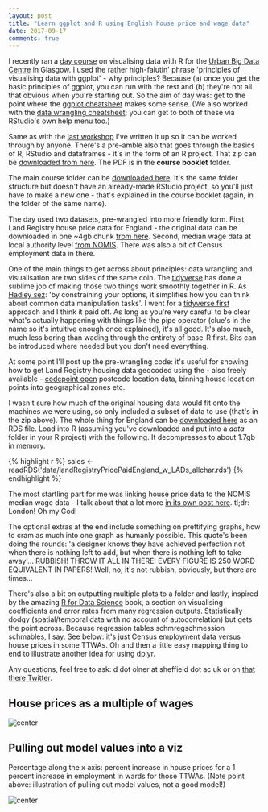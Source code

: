 ```yaml
---
layout: post
title: "Learn ggplot and R using English house price and wage data"
date: 2017-09-17
comments: true
---
```






I recently ran a [day course](http://ubdc.ac.uk/outreach-plus-training/events-workshops-training-more/past-events-2017/principles-of-visualising-data-with-r-and-ggplot/) on visualising data with R for the [Urban Big Data Centre](http://ubdc.ac.uk/) in Glasgow. I used the rather high-falutin' phrase 'principles of visualising data with ggplot' - why principles? Because (a) once you get the basic principles of ggplot, you can run with the rest and (b) they're not all that obvious when you're starting out. So the aim of day was: get to the point where the [ggplot cheatsheet](https://www.rstudio.com/wp-content/uploads/2015/03/ggplot2-cheatsheet.pdf) makes some sense. (We also worked with the [data wrangling cheatsheet](https://www.rstudio.com/wp-content/uploads/2015/02/data-wrangling-cheatsheet.pdf); you can get to both of these via RStudio's own help menu too.)

Same as with the [last workshop](http://danolner.github.io/2016/12/Introduction_to_data_wrangling_n_viz_in_R) I've written it up so it can be worked through by anyone. There's a pre-amble also that goes through the basics of R, RStudio and dataframes - it's in the form of an R project. That zip can be [downloaded from here](https://www.dropbox.com/s/dltzb2iobr7rtmq/UBDC_R_viz_intro_primer.zip?dl=1). The PDF is in the **course booklet** folder.

The main course folder can be [downloaded here](https://www.dropbox.com/s/xff6g7rbi4dj3am/visualisingDataWithRandGGPLOT_UBDC2017.zip?dl=1). It's the same folder structure but doesn't have an already-made RStudio project, so you'll just have to make a new one - that's explained in the course booklet (again, in the folder of the same name).

The day used two datasets, pre-wrangled into more friendly form. First, Land Registry house price data for England - the original data can be downloaded in one ~4gb chunk [from here](https://www.gov.uk/government/statistical-data-sets/price-paid-data-downloads). Second, median wage data at local authority level [from NOMIS](https://www.nomisweb.co.uk/). There was also a bit of Census employment data in there. 

One of the main things to get across about principles: data wrangling and visualisation are two sides of the same coin. The [tidyverse](https://www.tidyverse.org/) has done a sublime job of making those two things work smoothly together in R. As [Hadley sez](http://lutgw1.lunet.edu/usr/lib64/R/library/dplyr/doc/introduction.html): 'by constraining your options, it simplifies how you can think about common data manipulation tasks'. I went for a [tidyverse first](http://varianceexplained.org/r/teach-tidyverse/) approach and I think it paid off. As long as you're very careful to be clear what's actually happening with things like the pipe operator (clue's in the name so it's intuitive enough once explained), it's all good. It's also much, much less boring than wading through the entirety of base-R first. Bits can be introduced where needed but you don't need everything.

At some point I'll post up the pre-wrangling code: it's useful for showing how to get Land Registry housing data geocoded using the - also freely available - [codepoint open](https://www.ordnancesurvey.co.uk/business-and-government/products/code-point-open.html) postcode location data, binning house location points into geographical zones etc.

I wasn't sure how much of the original housing data would fit onto the machines we were using, so only included a subset of data to use (that's in the zip above). The whole thing for England can be [downloaded here](https://www.dropbox.com/s/pzas4l1uc4piu5f/landRegistryPricePaidEngland_w_LADs_allchar.rds?dl=1) as an RDS file. Load into R (assuming you've downloaded and put into a *data* folder in your R project) with the following. It decompresses to about 1.7gb in memory.


{% highlight r %}
sales <- readRDS('data/landRegistryPricePaidEngland_w_LADs_allchar.rds')
{% endhighlight %}

The most startling part for me was linking house price data to the NOMIS median wage data - I talk about that a lot more [in its own post here](http://danolner.github.io/2017/09/English_House_prices_-_how_have_they_changed_compared_to_median_wages). tl;dr: London! Oh my God!

The optional extras at the end include something on prettifying graphs, how to cram as much into one graph as humanly possible. This quote's been doing the rounds: 'a designer knows they have achieved perfection not when there is nothing left to add, but when there is nothing left to take away'... RUBBISH! THROW IT ALL IN THERE! EVERY FIGURE IS 250 WORD EQUIVALENT IN PAPERS! Well, no, it's not rubbish, obviously, but there are times...

There's also a bit on outputting multiple plots to a folder and lastly, inspired by the amazing [R for Data Science](http://r4ds.had.co.nz/) book, a section on visualising coefficients and error rates from many regression outputs. Statistically dodgy (spatial/temporal data with no account of autocorrelation) but gets the point across. Because regression tables schmregschmession schmables, I say. See below: it's just Census employment data versus house prices in some TTWAs. Oh and then a little easy mapping thing to end to illustrate another idea for using dplyr.

Any questions, feel free to ask: d dot olner at sheffield dot ac uk or on [that there Twitter](https://twitter.com/DanOlner).

## House prices as a multiple of wages



![center](http://danolner.github.io/figs/principlesOfVizWithGGPLOT/unnamed-chunk-4-1.png)

## Pulling out model values into a viz

Percentage along the x axis: percent increase in house prices for a 1 percent increase in employment in wards for those TTWAs. (Note point above: illustration of pulling out model values, not a good model!)

![center](http://danolner.github.io/figs/principlesOfVizWithGGPLOT/unnamed-chunk-5-1.png)









